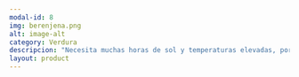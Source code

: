 ```yaml
---
modal-id: 8
img: berenjena.png
alt: image-alt
category: Verdura
descripcion: "Necesita muchas horas de sol y temperaturas elevadas, por eso se encuentra solamente en verano. Los productos vendidos en invierno vendrán con mucha probabilidad de invernaderos climatizados."
layout: product
---
```

